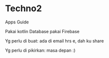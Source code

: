 # Techno2
Apps Guide

Pakai kotlin 
Database pakai Firebase

Yg perlu di buat:
ada di email hrs e, dah ku share 

Yg perlu di pikirkan: 
masa depan :)

